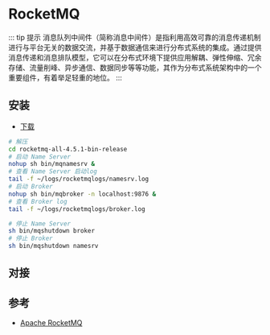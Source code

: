 # RocketMQ

::: tip 提示
消息队列中间件（简称消息中间件）是指利用高效可靠的消息传递机制进行与平台无关的数据交流，并基于数据通信来进行分布式系统的集成。通过提供消息传递和消息排队模型，它可以在分布式环境下提供应用解耦、弹性伸缩、冗余存储、流量削峰、异步通信、数据同步等等功能，其作为分布式系统架构中的一个重要组件，有着举足轻重的地位。
:::

## 安装

- [下载](https://rocketmq.apache.org/dowloading/releases/)

```bash
# 解压
cd rocketmq-all-4.5.1-bin-release
# 启动 Name Server
nohup sh bin/mqnamesrv &
# 查看 Name Server 启动log
tail -f ~/logs/rocketmqlogs/namesrv.log
# 启动 Broker
nohup sh bin/mqbroker -n localhost:9876 &
# 查看 Broker log
tail -f ~/logs/rocketmqlogs/broker.log
```

```bash
# 停止 Name Server
sh bin/mqshutdown broker
# 停止 Broker
sh bin/mqshutdown namesrv
```

## 对接

## 参考

- [Apache RocketMQ](https://rocketmq.apache.org/)
